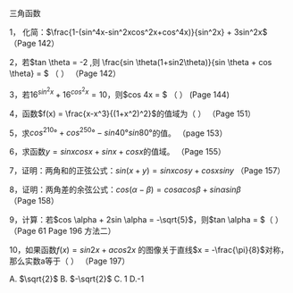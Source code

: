 三角函数

1， 化简：$\frac{1-(sin^4x-sin^2xcos^2x+cos^4x)}{sin^2x} + 3sin^2x$  （Page 142）



2，若$tan \theta = -2 ,则 \frac{sin \theta(1+sin2\theta)}{sin \theta + cos \theta} = $ （   ） （Page 142）



3，若$16^{sin^2x}+ 16^{cos^2x}=10$，则$cos 4x = $ （         ）  (Page 144)



4，函数$f(x) = \frac{x-x^3}{(1+x^2)^2}$的值域为（            ）         （Page 151）



5，求$cos^210° + cos^250° - sin 40°sin80°$的值。 （page 153） 



6，求函数$y = sinx cosx + sinx + cosx$的值域。 （Page 155）



7，证明：两角和的正弦公式：$sin(x +y) = sinxcosy + cosxsiny$     （Page 157）



8，证明：两角差的余弦公式：$cos(\alpha - \beta) = cos \alpha cos \beta + sin \alpha sin \beta$    （Page 158）



9，计算：若$cos \alpha + 2sin \alpha = -\sqrt{5}$，则$tan \alpha = $（             ）     （Page 61   Page 196 方法二）



10，如果函数$f(x) = sin2x + acos2x$ 的图像关于直线$x = -\frac{\pi}{8}$对称，那么实数a等于（      ）  （Page 197）

A. $\sqrt{2}$                            B. $-\sqrt{2}$                      C. 1                          D.-1